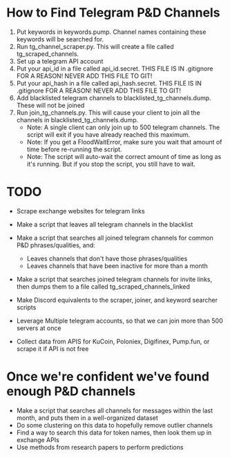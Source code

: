# How to Find Telegram P&D Channels

1. Put keywords in keywords.pump. Channel names containing these keywords will be searched for.
2. Run tg_channel_scraper.py. This will create a file called tg_scraped_channels.
3. Set up a telegram API account
4. Put your api_id in a file called api_id.secret. THIS FILE IS IN .gitignore FOR A REASON! NEVER ADD THIS FILE TO GIT!
5. Put your api_hash in a file called api_hash.secret. THIS FILE IS IN .gitignore FOR A REASON! NEVER ADD THIS FILE TO GIT!
6. Add blacklisted telegram channels to blacklisted_tg_channels.dump. These will not be joined
7. Run join_tg_channels.py. This will cause your client to join all the channels in blacklisted_tg_channels.dump.
    - Note: A single client can only join up to 500 telegram channels. The script will exit if you have already reached this maximum.
    - Note: If you get a FloodWaitError, make sure you wait that amount of time before re-running the script.
    - Note: The script will auto-wait the correct amount of time as long as it's running. But if you stop the script, you still have to wait.

# TODO

- Scrape exchange websites for telegram links
- Make a script that leaves all telegram channels in the blacklist
- Make a script that searches all joined telegram channels for common P&D phrases/qualities, and:
    - Leaves channels that don't have those phrases/qualities
    - Leaves channels that have been inactive for more than a month
- Make a script that searches joined telegram channels for invite links, then dumps them to a file called tg_scraped_channels_linked
- Make Discord equivalents to the scraper, joiner, and keyword searcher scripts
- Leverage Multiple telegram accounts, so that we can join more than 500 servers at once

- Collect data from APIS for KuCoin, Poloniex, Digifinex, Pump.fun, or scrape it if API is not free

# Once we're confident we've found enough P&D channels

- Make a script that searches all channels for messages within the last month, and puts them in a well-organized dataset
- Do some clustering on this data to hopefully remove outlier channels
- Find a way to search this data for token names, then look them up in exchange APIs
- Use methods from research papers to perform predictions